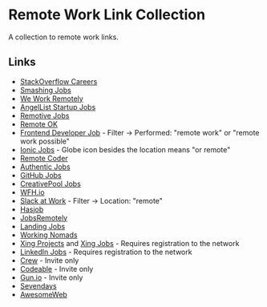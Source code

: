 # Remote Work Link Collection
A collection to remote work links.

Links
----------
* [StackOverflow Careers](http://careers.stackoverflow.com/jobs?allowsremote=true)
* [Smashing Jobs](http://jobs.smashingmagazine.com/?search=remote)
* [We Work Remotely](https://weworkremotely.com/)
* [AngelList Startup Jobs](https://angel.co/jobs#find/f!%7B%22locations%22%3A%5B%22Remote%22%5D%7D)
* [Remotive Jobs](http://jobs.remotive.io/)
* [Remote OK](https://remoteok.io/)
* [Frontend Developer Job](http://frontenddeveloperjob.com/) - Filter -> Performed: "remote work" or "remote work possible"
* [Ionic Jobs](http://jobs.ionic.io/) - Globe icon besides the location means "or remote"
* [Remote Coder](https://remotecoder.io/)
* [Authentic Jobs](https://authenticjobs.com/#search=remote)
* [GitHub Jobs](https://jobs.github.com/positions?description=&location=remote)
* [CreativePool Jobs](http://creativepool.com/search/jobs/?q=remote)
* [WFH.io](https://www.wfh.io/)
* [Slack at Work](http://slackatwork.com/) - Filter -> Location: "remote"
* [Hasjob](https://hasjob.co/?l=anywhere)
* [JobsRemotely](https://jobsremotely.com/)
* [Landing Jobs](https://landing.jobs/offers?creation_interface=sidebar&page=1&s=featured&full_remote=on&s_l=0&s_h=100)
* [Working Nomads](http://www.workingnomads.co/jobs)
* [Xing Projects](https://www.xing.com/projects/search#query=remote) and [Xing Jobs](https://www.xing.com/search/in/jobs?nrs=1&keywords=remote) - Requires registration to the network
* [LinkedIn Jobs](https://www.linkedin.com/vsearch/j?keywords=remote) - Requires registration to the network
* [Crew](https://crew.co/users/work_on_projects) - Invite only
* [Codeable](https://codeable.io/) - Invite only
* [Gun.io](https://gun.io/) - Invite only
* [Sevendays](https://www.sevendays.co/imafreelancer)
* [AwesomeWeb](https://www.awesomeweb.com/signup)
